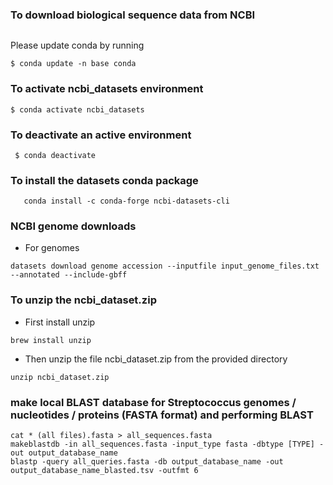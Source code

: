 ### To download biological sequence data from NCBI
```conda create -n ncbi_datasets
```

Please update conda by running

    $ conda update -n base conda


### To activate ncbi_datasets environment

    $ conda activate ncbi_datasets

### To deactivate an active environment

     $ conda deactivate

### To install the datasets conda package

```
   conda install -c conda-forge ncbi-datasets-cli
```

### NCBI genome downloads

* For genomes

```
datasets download genome accession --inputfile input_genome_files.txt --annotated --include-gbff
```

### To unzip the ncbi_dataset.zip

* First install unzip

```
brew install unzip
```

* Then unzip the file ncbi_dataset.zip from the provided directory

```
unzip ncbi_dataset.zip
```
### make local BLAST database for Streptococcus genomes / nucleotides / proteins (FASTA format) and performing BLAST

```
cat * (all files).fasta > all_sequences.fasta
makeblastdb -in all_sequences.fasta -input_type fasta -dbtype [TYPE] -out output_database_name
blastp -query all_queries.fasta -db output_database_name -out output_database_name_blasted.tsv -outfmt 6
```
  
                             
